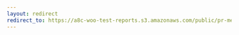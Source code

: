 ```yaml
---
layout: redirect
redirect_to: https://a8c-woo-test-reports.s3.amazonaws.com/public/pr-merge/44502/api/index.html
---
```


